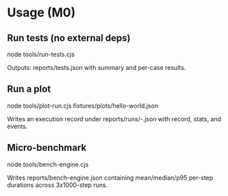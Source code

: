 # Usage (M0)

## Run tests (no external deps)

node tools/run-tests.cjs

Outputs: reports/tests.json with summary and per-case results.

## Run a plot

node tools/plot-run.cjs fixtures/plots/hello-world.json

Writes an execution record under reports/runs/<timestamp>-<plotId>.json with record, stats, and events.

## Micro-benchmark

node tools/bench-engine.cjs

Writes reports/bench-engine.json containing mean/median/p95 per-step durations across 3x1000-step runs.
